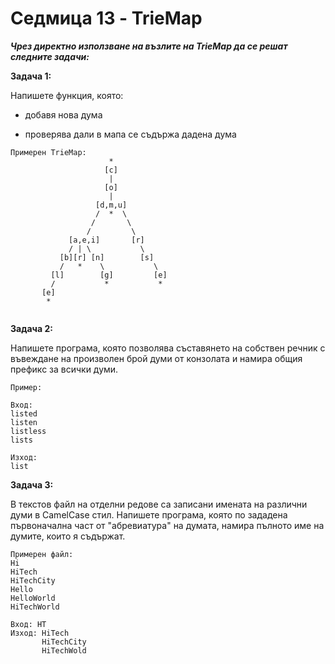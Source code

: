 # Седмица 13 - TrieMap

***Чрез директно използване на възлите на TrieMap да се решат следните задачи:***

**Задача 1:**

Напишете функция, която:

- добавя нова дума

- проверява дали в мапа се съдържа дадена дума

```
Примерен TrieMap:
                      *
                     [c]                                       
                      |                                     
                     [o]                                     
                      |                                   
                   [d,m,u]                                     
                   /  *  \                              
                  /       \                                   
                 /         \                                        
             [a,e,i]       [r]                                         
             / | \           \                                        
           [b][r] [n]        [s]                                             
           /   *    \           \                                          
         [l]        [g]         [e]                                     
         /           *           *                                     
       [e]                                                                                                                        
        *  
    
```

**Задача 2:**

Напишете програма, която позволява съставянето на собствен речник с въвеждане на произволен брой думи от конзолата и намира общия префикс за всички думи.

```
Пример:

Вход:
listed
listen
listless
lists

Изход:
list
```

**Задача 3:**

В текстов файл на отделни редове са записани имената на различни думи в CamelCase стил. Напишете програма, която по зададена първоначална част от "абревиатура" на думата, намира пълното име на думите, които я съдържат.

```
Примерен файл:
Hi
HiTech
HiTechCity
Hello
HelloWorld
HiTechWorld

Вход: HT
Изход: HiTech
       HiTechCity
       HiTechWold
```
